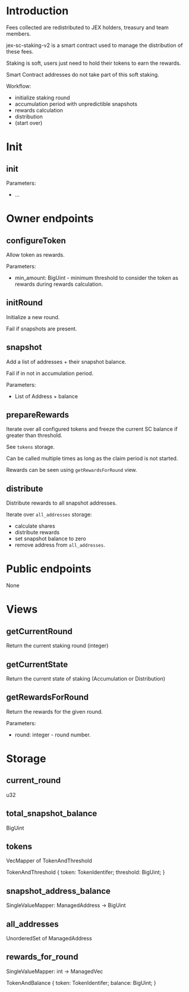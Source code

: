 # Introduction

Fees collected are redistributed to JEX holders, treasury and team members.

jex-sc-staking-v2 is a smart contract used to manage the distribution of these fees.

Staking is soft, users just need to hold their tokens to earn the rewards.

Smart Contract addresses do not take part of this soft staking.

Workflow:

* initialize staking round
* accumulation period with unpredictible snapshots
* rewards calculation
* distribution
* (start over)


# Init

## init

Parameters:

* ...


# Owner endpoints

## configureToken

Allow token as rewards.

Parameters:
* min_amount: BigUint - minimum threshold to consider the token as rewards during rewards calculation.

## initRound

Initialize a new round.

Fail if snapshots are present.

## snapshot

Add a list of addresses + their snapshot balance.

Fail if in not in accumulation period.

Parameters:

* List of Address + balance

## prepareRewards

Iterate over all configured tokens and freeze the current SC balance if greater than threshold.

See `tokens` storage.

Can be called multiple times as long as the claim period is not started.

Rewards can be seen using `getRewardsForRound` view.

## distribute

Distribute rewards to all snapshot addresses.

Iterate over `all_addresses` storage:
* calculate shares
* distribute rewards
* set snapshot balance to zero
* remove address from `all_addresses`.


# Public endpoints

None


# Views

## getCurrentRound

Return the current staking round (integer)

## getCurrentState

Return the current state of staking (Accumulation or Distribution)

## getRewardsForRound

Return the rewards for the given round.

Parameters:
* round: integer - round number.


# Storage

## current_round

u32

## total_snapshot_balance

BigUint

## tokens

VecMapper of TokenAndThreshold

TokenAndThreshold {
    token: TokenIdentifer;
    threshold: BigUint;
}

## snapshot_address_balance

SingleValueMapper: ManagedAddress -> BigUint

## all_addresses

UnorderedSet of ManagedAddress

## rewards_for_round

SingleValueMapper: int -> ManagedVec<TokenAndBalance>

TokenAndBalance {
    token: TokenIdentifer;
    balance: BigUint;
}
